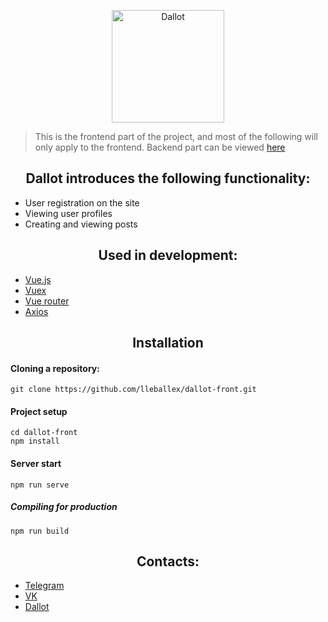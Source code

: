 <p align="center">
  <a href="https://dallot.ru"><img src="https://dallot.ru/img/logo.28605f0b.png" height="180px" title="Dallot" alt="Dallot"></a>
</p>

> This is the frontend part of the project, and most of the following will only apply to the frontend. Backend part can be viewed [here](https://github.com/lleballex/dallot-back)

<h2 align="center">Dallot introduces the following functionality:</h3>

- User registration on the site
- Viewing user profiles
- Creating and viewing posts

<h2 align="center">Used in development:</h2>

- [Vue.js](https://vuejs.org/)
- [Vuex](https://vuex.vuejs.org/)
- [Vue router](https://router.vuejs.org/)
- [Axios](https://github.com/axios/axios)

<h2 align="center">Installation</h2>

#### Cloning a repository:
```
git clone https://github.com/lleballex/dallot-front.git
```

#### Project setup
```
cd dallot-front
npm install
```

#### Server start
```
npm run serve
```

##### Compiling for production
```
npm run build
```

<!--##### Lints and fixes files
```
npm run lint
```-->

<h2 align="center">Contacts:</h2>

- [Telegram](https://t.me/lleballex)
- [VK](https://vk.com/lleballex)
- [Dallot](https://dallot.ru)